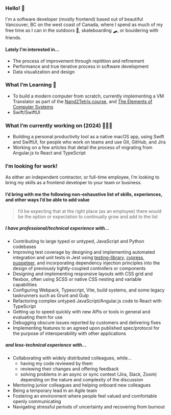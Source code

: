 ### Hello! 👋

<!--
**LukeTully/luketully** is a ✨ _special_ ✨ repository because its `README.md` (this file) appears on your GitHub profile.

Here are some ideas to get you started:

- 🔭 I’m currently working on ...
- 🌱 I’m currently learning ...
- 👯 I’m looking to collaborate on ...
- 🤔 I’m looking for help with ...
- 💬 Ask me about ...
- 📫 How to reach me: ...
- 😄 Pronouns: ...
- ⚡ Fun fact: ...
-->

I'm a software developer (mostly frontend) based out of beautiful Vancouver, BC on the west coast of Canada, where I spend as much of my free time as I can in the outdoors 🌱, skateboarding 🛹, or bouldering with friends.

#### Lately I'm interested in...
- The process of improvement through repitition and refinement
- Performance and true iterative process in software development
- Data visualization and design

### What I’m Learning 🎒
- To build a modern computer from scratch, currently implementing a VM Translator as part of the [Nand2Tetris course](https://www.nand2tetris.org/), and  [The Elements of Computer Systems](https://www.amazon.com/Elements-Computing-Systems-Building-Principles/dp/0262640686/ref=ed_oe_p)
- Swift/SwiftUI

### What I’m currently working on (2024) 👨🏼‍💻
- Building a personal productivity tool as a native macOS app, using Swift and SwiftUI, for people who work on teams and use Git, GitHub, and Jira
- Working on a few articles that detail the process of migrating from Angular.js to React and TypeScript


### I’m looking for work!
As either an independent contractor, or full-time employee, I’m looking to bring my skills as a frontend developer to your team or business. 
#### I’d bring with me the following non-exhaustive list of skills, experiences, and other ways I’d be able to add value 
> I’d be expecting that at the right place (as an employee) there would be the option or expectation to continually grow and add to the list
##### I have professional/technical experience with…
- Contributing to large typed or untyped, JavaScript and Python codebases
- Improving test coverage by designing and implementing automated integration and unit tests in Jest using [testing-library](https://testing-library.com/docs/react-testing-library/intro/), [cypress](https://www.cypress.io/), [puppeteer](https://pptr.dev/), and incorporating dependency injection principles into the design of previously tightly-coupled controllers or components
- Designing and implementing responsive layouts with CSS grid and flexbox, often using SCSS or native CSS nesting and variable capabilities
- Configuring Webpack, Typescript, Vite, build systems, and some legacy taskrunners such as Grunt and Gulp
- Refactoring complex untyped JavaScript/Angular.js code to React with TypeScript
- Getting up to speed quickly with new APIs or tools in general and evaluating them for use
- Debugging obscure issues reported by customers and delivering fixes
- Implementing features to an agreed upon published spec/protocol for the purpose of interoperability with other applications

##### 	and less-technical experience with…
- Collaborating with widely distributed colleagues, while…
  - having my code reviewed by them
  - reviewing their changes and offering feedback
  - solving problems in an async or sync context (Jira, Slack, Zoom) depending on the nature and complexity of the discussion
- Mentoring junior colleagues and helping onboard new colleagues
- Being a temporary lead in an Agile team
- Fostering an environment where people feel valued and comfortable openly communicating
- Navigating stressful periods of uncertainty and recovering from burnout
